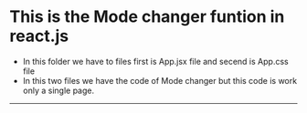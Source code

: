 # This is the Mode changer funtion in react.js
- In this folder we have to files first is App.jsx file and secend is App.css file 
- In this two files we have the code of Mode changer but this code is work only a single page.
<hr>